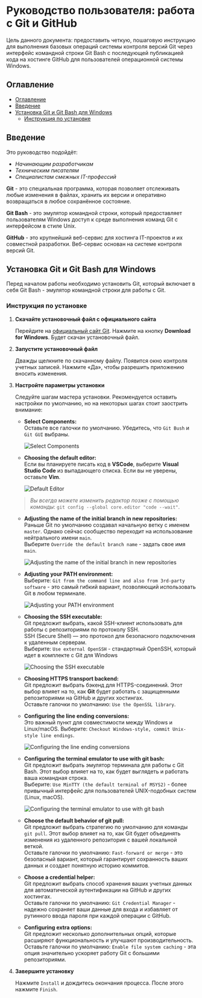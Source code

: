 # Руководство пользователя: работа с Git и GitHub

Цель данного документа: предоставить четкую, пошаговую инструкцию для выполнения базовых операций системы контроля версий Git через интерфейс командной строки Git Bash с последующей публикацией кода на хостинге GitHub для пользователей операционной системы Windows.

## Оглавление

- [Оглавление](#оглавление)
- [Введение](#введение)
- [Установка Git и Git Bash для Windows](#установка-git-и-git-bash-для-windows)
  - [Инструкция по установке](#инструкция-по-установке)

## Введение

Это руководство подойдёт:

* *Начинающим разработчикам*
* *Техническим писателям*
* *Специалистам смежных IT-профессий*

**Git** - это специальная программа, которая позволяет отслеживать любые изменения в файлах, хранить их версии и оперативно возвращаться в любое сохранённое состояние.

**Git Bash** - это эмулятор командной строки, который предоставляет пользователям Windows доступ к среде выполнения команд Git  с интерфейсом в стиле Unix.

**GitHub** - это крупнейший веб-сервис для хостинга IT-проектов и их совместной разработки. Веб-сервис основан на системе контроля версий Git.

## Установка Git и Git Bash для Windows

Перед началом работы необходимо установить Git, который включает в себя Git Bash - эмулятор командной строки для работы с Git.

### Инструкция по установке

1. **Скачайте установочный файл с официального сайта**
   
    Перейдите на [официальный сайт Git](https://git-scm.com/). Нажмите на кнопку **Download for Windows**. Будет скачан установочный файл.

2. **Запустите установочный файл**
   
   Дважды щелкните по скачанному файлу. Появится окно контроля учетных записей. Нажмите «Да», чтобы разрешить приложению вносить изменения.

3. **Настройте параметры установки**

    Следуйте шагам мастера установки. Рекомендуется оставить настройки по умолчанию, но на некоторых шагах стоит заострить внимание:
    * **Select Components:** </br> Оставьте все галочки по умолчанию. Убедитесь, что `Git Bush` и `Git GUI` выбраны.
  
      ![Select Components](docs/img/SelectComponents.jpg)

    * **Choosing the default editor:**</br> Если вы планируете писать код в **VSCode**, выберите **Visual Studio Code** из выпадающего списка. Если вы не уверены, оставьте **Vim**.
  
      ![Default Editor](docs/img/DefaultEditor.jpg)

    > *Вы всегда можете изменить редактор позже с помощью команды*:
    `git config --global core.editor "code --wait"`.
    * **Adjusting the name of the initial branch in new repositories:** </br>Раньше Git по умолчанию создавал начальную ветку с именем `master`. Однако сейчас сообщество переходит на использование нейтрального имени `main`.</br>Выберите `Override the default branch name` - задать свое имя `main`.

      ![Adjusting the name of the initial branch in new repositories](docs/img/NameBranch.jpg)

    * **Adjusting your PATH environment:** </br> Выберите: `Git from the command line and also from 3rd-party software` - это самый гибкий вариант, позволяющий использовать Git в любом терминале.
  
      ![Adjusting your PATH environment](docs/img/AdjustingEnvironme.jpg)
    * **Choosing the SSH executable:** </br> Git предложит выбрать, какой SSH-клиент использовать для работы с репозиториями по протоколу SSH. </br>SSH (Secure Shell) — это протокол для безопасного подключения к удаленным серверам.</br> Выберите: `Use external OpenSSH` - стандартный OpenSSH, который идет в комплекте с Git для Windows
  
      ![Choosing the SSH executable](docs/img/ssh.jpg)

    * **Choosing HTTPS transport backend:** </br>  Git предложит выбрать бэкенд для HTTPS-соединений. Этот выбор влияет на то, как **Git** будет работать с защищенными репозиториями на GitHub и других хостингах. </br> Оставьте галочки по умолчанию: `Use the OpenSSL library`.
    * **Configuring the line ending conversions:** </br> Это важный пункт для совместимости между Windows и Linux/macOS. Выберите: `Checkout Windows-style, commit Unix-style line endings`.

      ![Configuring the line ending conversions](docs/img/Configuring.jpg)

    * **Configuring the terminal emulator to use with git bash:**</br>Git предложит выбрать эмулятор терминала для работы с Git Bash. Этот выбор влияет на то, как будет выглядеть и работать ваша командная строка.</br> Выберите: `Use MinTTY (the default terminal of MSYS2)` - более привычный интерфейс для пользователей UNIX-подобных систем (Linux, macOS).
  
      ![Configuring the terminal emulator to use with git bash](docs/img/ConfiguringEmulator.jpg)

    * **Choose the default behavior of git pull:** </br>Git предложит выбрать стратегию по умолчанию для команды `git pull`. Этот выбор влияет на то, как Git будет объединять изменения из удаленного репозитория с вашей локальной веткой.</br>
  Оставьте галочки по умолчанию: `Fast-forward or merge` - это безопасный вариант, который гарантирует сохранность ваших данных и создает понятную историю коммитов.
    * **Choose a credential helper:** </br>Git предложит выбрать способ хранения ваших учетных данных для автоматической аутентификации на GitHub и других хостингах.</br>
  Оставьте галочки по умолчанию: `Git Credential Manager` - надежно сохраняет ваши данные для входа и избавляет от рутинного ввода пароля при каждой операции с GitHub. 
    * **Configuring extra options:**</br>Git предложит несколько дополнительных опций, которые расширяют функциональность и улучшают производительность.</br>Оставьте галочки по умолчанию: `Enable file system caching` - эта опция значительно ускоряет работу Git с большими репозиториями.

4. **Завершите установку**

   Нажмите `Install` и дождитесь окончания процесса. После этого нажмите `Finish`.
  